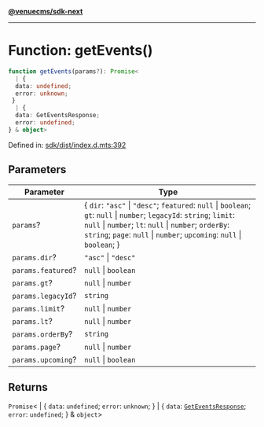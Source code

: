 [**@venuecms/sdk-next**](../Index.md)

***

# Function: getEvents()

```ts
function getEvents(params?): Promise<
  | {
  data: undefined;
  error: unknown;
 }
  | {
  data: GetEventsResponse;
  error: undefined;
} & object>
```

Defined in: [sdk/dist/index.d.mts:392](https://github.com/venuecms/sdk/blob/e839f07e66419aaf9ace81d080584d6bd1f8de14/packages/sdk/dist/index.d.mts#L392)

## Parameters

| Parameter | Type |
| ------ | ------ |
| `params`? | \{ `dir`: `"asc"` \| `"desc"`; `featured`: `null` \| `boolean`; `gt`: `null` \| `number`; `legacyId`: `string`; `limit`: `null` \| `number`; `lt`: `null` \| `number`; `orderBy`: `string`; `page`: `null` \| `number`; `upcoming`: `null` \| `boolean`; \} |
| `params.dir`? | `"asc"` \| `"desc"` |
| `params.featured`? | `null` \| `boolean` |
| `params.gt`? | `null` \| `number` |
| `params.legacyId`? | `string` |
| `params.limit`? | `null` \| `number` |
| `params.lt`? | `null` \| `number` |
| `params.orderBy`? | `string` |
| `params.page`? | `null` \| `number` |
| `params.upcoming`? | `null` \| `boolean` |

## Returns

`Promise`\<
  \| \{
  `data`: `undefined`;
  `error`: `unknown`;
 \}
  \| \{
  `data`: [`GetEventsResponse`](../type-aliases/GetEventsResponse.md);
  `error`: `undefined`;
 \} & `object`\>
